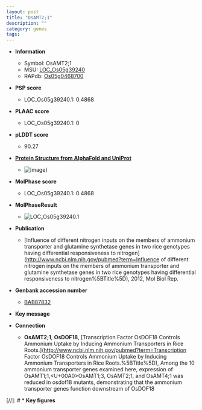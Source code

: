 ```yaml
---
layout: post
title: "OsAMT2;1"
description: ""
category: genes
tags: 
---
```


* **Information**  
    + Symbol: OsAMT2;1  
    + MSU: [LOC_Os05g39240](http://rice.plantbiology.msu.edu/cgi-bin/ORF_infopage.cgi?orf=LOC_Os05g39240)  
    + RAPdb: [Os05g0468700](http://rapdb.dna.affrc.go.jp/viewer/gbrowse_details/irgsp1?name=Os05g0468700)  

* **PSP score**  
    + LOC_Os05g39240.1: 0.4868 

* **PLAAC score**  
    + LOC_Os05g39240.1: 0 

* **pLDDT score**
    + 90.27

* **[Protein Structure from AlphaFold and UniProt](https://www.uniprot.org/uniprotkb/Q84KJ7/entry#structure)**
    + ![image](https://ricepsp.github.io/images/Q8/AF-Q84KJ7-F1.png))

* **MolPhase score**
    + LOC_Os05g39240.1: 0.4868

* **MolPhaseResult**
    + ![LOC_Os05g39240.1](https://ricepsp.github.io/pictures/LOC_Os05g/LOC_Os05g39240.1.png)

* **Publication**  
    + [Influence of different nitrogen inputs on the members of ammonium transporter and glutamine synthetase genes in two rice genotypes having differential responsiveness to nitrogen](http://www.ncbi.nlm.nih.gov/pubmed?term=Influence of different nitrogen inputs on the members of ammonium transporter and glutamine synthetase genes in two rice genotypes having differential responsiveness to nitrogen%5BTitle%5D), 2012, Mol Biol Rep.

* **Genbank accession number**  
    + [BAB87832](http://www.ncbi.nlm.nih.gov/nuccore/BAB87832)

* **Key message**  

* **Connection**  
    + __OsAMT2;1__, __OsDOF18__, [Transcription Factor OsDOF18 Controls Ammonium Uptake by Inducing Ammonium Transporters in Rice Roots.](http://www.ncbi.nlm.nih.gov/pubmed?term=Transcription Factor OsDOF18 Controls Ammonium Uptake by Inducing Ammonium Transporters in Rice Roots.%5BTitle%5D),  Among the 10 ammonium transporter genes examined here, expression of OsAMT1;1,<U+00A0>OsAMT1;3, OsAMT2;1, and OsAMT4;1 was reduced in osdof18 mutants, demonstrating that the ammonium transporter genes function downstream of OsDOF18

[//]: # * **Key figures**  


